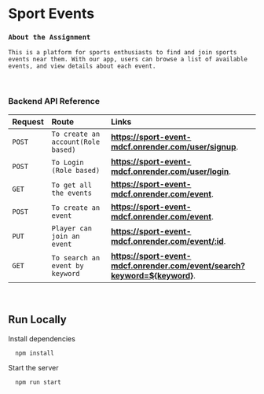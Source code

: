 # Sport Events

### `About the Assignment`

`This is a platform for sports enthusiasts to find and join sports events near them. With our app, users can browse a list of available events, and view details about each event.`

<br />

### Backend API Reference

| Request            | Route     | Links   |
| :------------------- | :------- | :------------ |
| `POST`           | `To create an account(Role based)` | **https://sport-event-mdcf.onrender.com/user/signup**. |
| `POST`              | `To Login (Role based)`  | **https://sport-event-mdcf.onrender.com/user/login**. |
| `GET`        | `To get all the events` | **https://sport-event-mdcf.onrender.com/event**. |
| `POST` | `To create an event` | **https://sport-event-mdcf.onrender.com/event**. |
| `PUT` | `Player can join an event` | **https://sport-event-mdcf.onrender.com/event/:id**. |
| `GET` | `To search an event by keyword` | **https://sport-event-mdcf.onrender.com/event/search?keyword=${keyword}**. |

<br />

## Run Locally

Install dependencies

```bash
  npm install
```

Start the server

```bash
  npm run start
```
